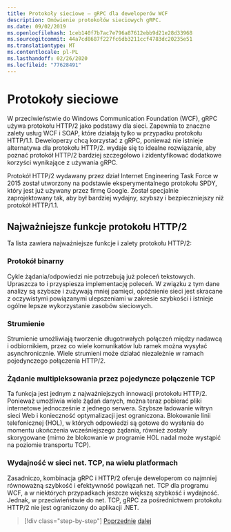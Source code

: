 ```yaml
---
title: Protokoły sieciowe — gRPC dla deweloperów WCF
description: Omówienie protokołów sieciowych gRPC.
ms.date: 09/02/2019
ms.openlocfilehash: 1ceb140f7b7ac7e796a87612ebb9d21e28d33968
ms.sourcegitcommit: 44a7cd8687f227fc6db3211ccf4783dc20235e51
ms.translationtype: MT
ms.contentlocale: pl-PL
ms.lasthandoff: 02/26/2020
ms.locfileid: "77628491"
---
```

# <a name="network-protocols"></a>Protokoły sieciowe

W przeciwieństwie do Windows Communication Foundation (WCF), gRPC używa protokołu HTTP/2 jako podstawy dla sieci. Zapewnia to znaczne zalety usług WCF i SOAP, które działają tylko w przypadku protokołu HTTP/1.1. Deweloperzy chcą korzystać z gRPC, ponieważ nie istnieje alternatywa dla protokołu HTTP/2. wydaje się to idealne rozwiązanie, aby poznać protokół HTTP/2 bardziej szczegółowo i zidentyfikować dodatkowe korzyści wynikające z używania gRPC.

Protokół HTTP/2 wydawany przez dział Internet Engineering Task Force w 2015 został utworzony na podstawie eksperymentalnego protokołu SPDY, który jest już używany przez firmę Google. Został specjalnie zaprojektowany tak, aby był bardziej wydajny, szybszy i bezpieczniejszy niż protokół HTTP/1.1.

## <a name="key-features-of-http2"></a>Najważniejsze funkcje protokołu HTTP/2

Ta lista zawiera najważniejsze funkcje i zalety protokołu HTTP/2:

### <a name="binary-protocol"></a>Protokół binarny

Cykle żądania/odpowiedzi nie potrzebują już poleceń tekstowych. Upraszcza to i przyspiesza implementację poleceń. W związku z tym dane analizy są szybsze i zużywają mniej pamięci, opóźnienie sieci jest skracane z oczywistymi powiązanymi ulepszeniami w zakresie szybkości i istnieje ogólne lepsze wykorzystanie zasobów sieciowych.

### <a name="streams"></a>Strumienie

Strumienie umożliwiają tworzenie długotrwałych połączeń między nadawcą i odbiornikiem, przez co wiele komunikatów lub ramek można wysyłać asynchronicznie. Wiele strumieni może działać niezależnie w ramach pojedynczego połączenia HTTP/2.

### <a name="request-multiplexing-over-a-single-tcp-connection"></a>Żądanie multipleksowania przez pojedyncze połączenie TCP

Ta funkcja jest jednym z najważniejszych innowacji protokołu HTTP/2. Ponieważ umożliwia wiele żądań danych, można teraz pobierać pliki internetowe jednocześnie z jednego serwera. Szybsze ładowanie witryn sieci Web i konieczność optymalizacji jest ograniczona. Blokowanie linii telefonicznej (HOL), w których odpowiedzi są gotowe do wysłania do momentu ukończenia wcześniejszego żądania, również zostały skorygowane (mimo że blokowanie w programie HOL nadal może wystąpić na poziomie transportu TCP).

### <a name="nettcp-like-performance-cross-platform"></a>Wydajność w sieci net. TCP, na wielu platformach

Zasadniczo, kombinacja gRPC i HTTP/2 oferuje deweloperom co najmniej równoważną szybkość i efektywność powiązań net. TCP dla programu WCF, a w niektórych przypadkach jeszcze większą szybkość i wydajność. Jednak, w przeciwieństwie do net. TCP, gRPC za pośrednictwem protokołu HTTP/2 nie jest ograniczony do aplikacji .NET.

>[!div class="step-by-step"]
>[Poprzednie](interface-definition-language.md)
>[dalej](why-grpc.md)
